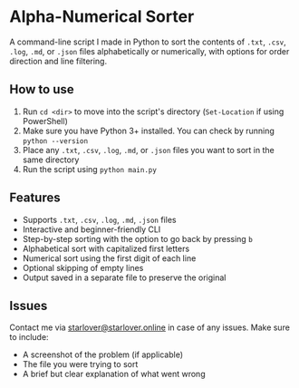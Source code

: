 # Alpha-Numerical Sorter  
A command-line script I made in Python to sort the contents of `.txt`, `.csv`, `.log`, `.md`, or `.json` files alphabetically or numerically, with options for order direction and line filtering.

## How to use
1. Run `cd <dir>` to move into the script's directory (`Set-Location` if using PowerShell)
2. Make sure you have Python 3+ installed. You can check by running `python --version`
3. Place any `.txt`, `.csv`, `.log`, `.md`, or `.json` files you want to sort in the same directory
4. Run the script using `python main.py` 

## Features
- Supports `.txt`, `.csv`, `.log`, `.md`, `.json` files
- Interactive and beginner-friendly CLI
- Step-by-step sorting with the option to go back by pressing `b`
- Alphabetical sort with capitalized first letters
- Numerical sort using the first digit of each line
- Optional skipping of empty lines
- Output saved in a separate file to preserve the original

## Issues
Contact me via <a href="mailto:starlover@starlover.online">starlover@starlover.online</a> in case of any issues. Make sure to include:
- A screenshot of the problem (if applicable)
- The file you were trying to sort
- A brief but clear explanation of what went wrong

